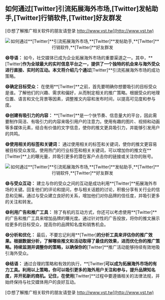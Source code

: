 ## **如何通过**[Twitter]**引流拓展海外市场,**[Twitter]**发帖助手,**[Twitter]**行销软件,**[Twitter]**好友群发**

[😍想了解推广相关软件的朋友请登录 http://www.vst.tw](http://www.vst.tw)

 <center><img src="https://vst.tw/MP4/tuiguang/png/6.png" alt="如何通过**[Twitter]**引流拓展海外市场,**[Twitter]**发帖助手,**[Twitter]**行销软件,**[Twitter]**好友群发"></center>

**😄导语：**
如今，社交媒体已成为企业拓展海外市场的重要渠道之一。其中，**[Twitter]**作为全球最大的实时信息平台之一，提供了一个独特的机会来与海外受众进行直接、实时的互动。本文将介绍几个通过**[Twitter]**引流拓展海外市场的成功策略。

**😄确定目标受众：**
在使用**[Twitter]**之前，首先要明确你想要吸引的目标受众是谁。了解他们的兴趣、需求和偏好，从而制定相关的推广策略。根据受众的地理位置、语言和文化背景等因素，调整推文内容和发布时间，以提高可见度和参与度。

**😄创建有吸引力的内容：**
**[Twitter]**是一个快节奏、信息量大的平台，因此需要制作简洁、有吸引力的内容来吸引用户的注意力。使用有趣的图片、视频和动画等多媒体元素，结合有价值的文字信息，使你的推文更具吸引力，并能够引发用户的共鸣。

**😄使用相关的标签和关键词：**
通过使用相关的标签和关键词，使你的推文更容易被目标受众发现。使用热门的行业标签和相关关键词，可以增加你的推文在**[Twitter]**上的曝光量，并吸引更多的潜在客户点击你的链接或关注你的账号。

 <center><img src="https://vst.tw/MP4/tuiguang/png/3.png" alt="如何通过**[Twitter]**引流拓展海外市场,**[Twitter]**发帖助手,**[Twitter]**行销软件,**[Twitter]**好友群发"></center>

**😄与受众互动：**
建立与你的受众之间的互动是成功利用**[Twitter]**拓展海外市场的关键。回复他们的评论和提问，参与相关话题的讨论，积极分享有关行业的信息和见解。通过与受众建立良好的关系，增加他们对你品牌的信任度，并吸引更多的关注和转发。

**😄利用广告和推广工具：**
除了有机的互动方式，你还可以考虑使用**[Twitter]**的广告和推广工具来增加品牌的曝光度。通过针对性的广告投放，将你的推文展示给更多的目标受众，提高你的品牌知名度和销售机会。

**😄分析和优化：**
最后，不要忘记利用**[Twitter]**的分析工具来评估你的推广效果。根据数据分析，了解哪些推文和活动取得了最佳的效果，进而优化你的推广策略。持续监测并调整你的策略，以确保你的**[Twitter]**推广活动能够持续有效地吸引海外受众。

**😄结语：**
通过合理的策略和有效的执行，**[Twitter]**可以成为拓展海外市场的有力工具。利用以上策略，你可以吸引更多的海外用户关注和参与，提升品牌知名度，并开拓新的商机。记住，在使用**[Twitter]**过程中要遵循相关的法律法规，并始终保持与社交媒体用户的良好互动。

[😍想了解推广相关软件的朋友请登录 http://www.vst.tw](http://www.vst.tw)



